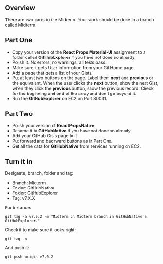 ## Overview

There are two parts to the Midterm. Your work should be done in a branch called Midterm.

## Part One

- Copy your version of the **React Props Material-UI** assignment to a folder called **GitHubExplorer** if you have not done so already.
- Polish it. No errors, no warnings, all tests pass.
- Make sure it gets User information from your Git Home page.
- Add a page that gets a list of your Gists.
- Put at least two buttons on the page. Label them **next** and **previous** or the equivalent. When the user clicks the **next** button, show the next Gist, when they click the **previous** button, show the previous record. Check for the beginning and end of the array and don't go beyond it.
- Run the **GitHubExplorer** on EC2 on Port 30031.

## Part Two

- Polish your version of **ReactPropsNative**.
- Rename it to **GitHubNative** if you have not done so already.
- Add your GitHub Gists page to it
- Put forward and backward buttons as in Part One.
- Get all the data for **GitHubNative** from services running on EC2.

## Turn it in

Designate, branch, folder and tag:

- Branch: Midterm
- Folder: GitHubNative
- Folder: GitHubExplorer
- Tag: v7.X.X

For instance:

```
git tag -a v7.0.2 -m "Midterm on Midterm branch in GitHubNative & GitHubExplorer."
```

Check it to make sure it looks right:

```
git tag -n
```

And push it:

```
git push origin v7.0.2
```
